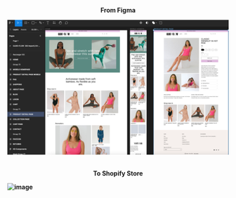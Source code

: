 <p align="center">
<b> From Figma <b/>
<p/>

![image](./images/figma-design.png)<br/><br/>

<p align="center">
<b>To Shopify Store<b/>
<p/>
  
![image](./images/glide-screen-capture.png)

